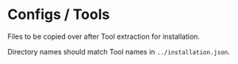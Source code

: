 # Configs / Tools

Files to be copied over after Tool extraction for installation.

Directory names should match Tool names in `../installation.json`.
